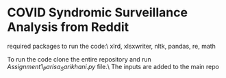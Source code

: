 # COVID Syndromic Surveillance Analysis from Reddit

required packages to run the code:\\
xlrd, xlsxwriter, nltk, pandas, re, math


To run the code clone the entire repository and run $Assignment1_Parisa_Sarikhani.py$ file.\\
The inputs are added to the main repo


